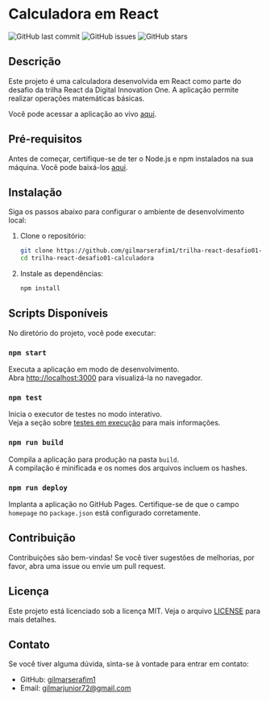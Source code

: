 # Calculadora em React

![GitHub last commit](https://img.shields.io/github/last-commit/gilmarserafim1/trilha-react-desafio01-calculadora)
![GitHub issues](https://img.shields.io/github/issues/gilmarserafim1/trilha-react-desafio01-calculadora)
![GitHub stars](https://img.shields.io/github/stars/gilmarserafim1/trilha-react-desafio01-calculadora)

## Descrição

Este projeto é uma calculadora desenvolvida em React como parte do desafio da trilha React da Digital Innovation One. A aplicação permite realizar operações matemáticas básicas.

Você pode acessar a aplicação ao vivo [aqui](https://gilmarserafim1.github.io/trilha-react-desafio01-calculadora/).

## Pré-requisitos

Antes de começar, certifique-se de ter o Node.js e npm instalados na sua máquina. Você pode baixá-los [aqui](https://nodejs.org/).

## Instalação

Siga os passos abaixo para configurar o ambiente de desenvolvimento local:

1. Clone o repositório:
    ```bash
    git clone https://github.com/gilmarserafim1/trilha-react-desafio01-calculadora.git
    cd trilha-react-desafio01-calculadora
    ```

2. Instale as dependências:
    ```bash
    npm install
    ```

## Scripts Disponíveis

No diretório do projeto, você pode executar:

### `npm start`

Executa a aplicação em modo de desenvolvimento.\
Abra [http://localhost:3000](http://localhost:3000) para visualizá-la no navegador.

### `npm test`

Inicia o executor de testes no modo interativo.\
Veja a seção sobre [testes em execução](https://facebook.github.io/create-react-app/docs/running-tests) para mais informações.

### `npm run build`

Compila a aplicação para produção na pasta `build`.\
A compilação é minificada e os nomes dos arquivos incluem os hashes.

### `npm run deploy`

Implanta a aplicação no GitHub Pages. Certifique-se de que o campo `homepage` no `package.json` está configurado corretamente.

## Contribuição

Contribuições são bem-vindas! Se você tiver sugestões de melhorias, por favor, abra uma issue ou envie um pull request.

## Licença

Este projeto está licenciado sob a licença MIT. Veja o arquivo [LICENSE](LICENSE) para mais detalhes.

## Contato

Se você tiver alguma dúvida, sinta-se à vontade para entrar em contato:

- GitHub: [gilmarserafim1](https://github.com/gilmarserafim1)
- Email: gilmarjunior72@gmail.com
